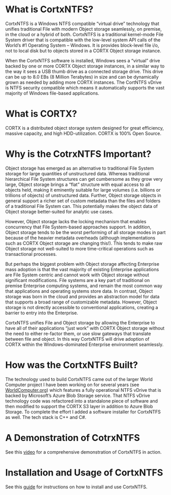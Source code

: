 # What is CortxNTFS?

CortxNTFS is a Windows NTFS compatible “virtual drive” technology that unifies
traditional File with modern Object storage seamlessly, on premise, in the cloud
or a hybrid of both. CortxNTFS is a traditional kernel-mode File System driver
that is compatible with the low-level system API calls of the World’s \#1
Operating System – Windows. It is provides block-level file i/o, not to local
disk but to objects stored in a CORTX Object storage instance.

When the CortxNTFS software is installed, Windows sees a “virtual” drive backed
by one or more CORTX Object storage instances, in a similar way to the way it
sees a USB thumb drive as a connected storage drive. This drive can be up to 8.0
EBs (8 Million Terabytes) in size and can be dynamically grown as needed by
adding more CORTX instances. The CortNTFS vDrive is NTFS security compatible
which means it automatically supports the vast majority of Windows file-based
applications.

# What is CORTX?

CORTX is a distributed object storage system designed for great efficiency,
massive capacity, and high HDD-utilization. CORTX is 100% Open Source.

# Why is the CotrxNTFS Important?

Object storage has emerged as an alternative to traditional File System storage
for large quantities of unstructured data. Whereas traditional hierarchical File
System structures can get cumbersome as they grow very large, Object storage
brings a “flat” structure with equal access to all objects held, making it
eminently suitable for large volumes (i.e. billions or trillions of objects) of
unstructured data. Further, Object storage objects in general support a richer
set of custom metadata than the files and folders of a traditional File System
can. This potentially makes the object data of Object storage better-suited for
analytic use cases.

However, Object storage lacks the locking mechanism that enables concurrency
that File System-based approaches support. In addition, Object storage tends to
be the worst performing of all storage modes in part because of the heavier
metadata overheads (although implementations such as CORTX Object storage are
changing this!). This tends to make raw Object storage not well-suited to more
time-critical operations such as transactional processes.

But perhaps the biggest problem with Object storage affecting Enterprise mass
adoption is that the vast majority of existing Enterprise applications are File
System centric and cannot work with Object storage without significant
modifications. File systems are a key part of traditional on premise Enterprise
computing systems, and remain the most common way that applications and
operating systems store data. In contrast, Object storage was born in the cloud
and provides an abstraction model for data that supports a broad range of
customizable metadata. However, Object storage is not directly accessible to
conventional applications, creating a barrier to entry into the Enterprise.

CortxNTFS unifies File and Object storage by allowing the Enterprise to have all
of their applications “just work” with CORTX Object storage without the need to
either re-factor them, or use slow gateways that translate between file and
object. In this way CortxNTFS will drive adoption of CORTX within the
Windows-dominated Enterprise environment seamlessly.

# How was the CortxNTFS Built?

The technology used to build CortxNTFS came out of the larger World Computer
project I have been working on for several years (see
[WorldComputer.org](https://worldcomputer.org)) which features a fully
operational NTFS vDrive that is backed by Microsoft’s Azure Blob Storage
service. That NTFS vDrive technology code was refactored into a standalone piece
of software and then modified to support the CORTX S3 layer in addition to Azure
Blob Storage. To complete the effort I added a software installer for CortxNTFS
as well. The tech stack is C++ and C\#.

# A Demonstration of CotrxNTFS

See this [video](https://youtu.be/2bF17eW5CB8) for a comprehensive demonstration
of CortxNTFS in action.

# Installation and Usage of CortxNTFS

See this [guide](CortxNTFS%20Installation%20and%20Usage%20Guide.md) for
instructions on how to install and use CortxNTFS.
